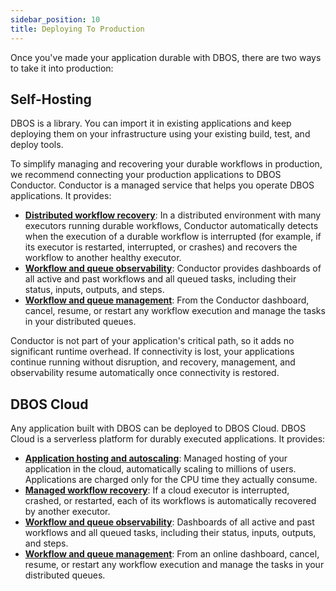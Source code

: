 ```yaml
---
sidebar_position: 10
title: Deploying To Production
---
```


Once you've made your application durable with DBOS, there are two ways to take it into production:

## Self-Hosting

DBOS is a library.
You can import it in existing applications and keep deploying them on your infrastructure using your existing build, test, and deploy tools.

To simplify managing and recovering your durable workflows in production, we recommend connecting your production applications to DBOS Conductor.
Conductor is a managed service that helps you operate DBOS applications.
It provides:

- [**Distributed workflow recovery**](./self-hosting/workflow-recovery.md): In a distributed environment with many executors running durable workflows, Conductor automatically detects when the execution of a durable workflow is interrupted (for example, if its executor is restarted, interrupted, or crashes) and recovers the workflow to another healthy executor.
- [**Workflow and queue observability**](./self-hosting/workflow-management.md): Conductor provides dashboards of all active and past workflows and all queued tasks, including their status, inputs, outputs, and steps.
- [**Workflow and queue management**](./self-hosting/workflow-management.md): From the Conductor dashboard, cancel, resume, or restart any workflow execution and manage the tasks in your distributed queues.

Conductor is not part of your application's critical path, so it adds no significant runtime overhead.  If connectivity is lost, your applications continue running without disruption, and recovery, management, and observability resume automatically once connectivity is restored.

## DBOS Cloud

Any application built with DBOS can be deployed to DBOS Cloud.
DBOS Cloud is a serverless platform for durably executed applications.
It provides:

- [**Application hosting and autoscaling**](./dbos-cloud/application-management.md): Managed hosting of your application in the cloud, automatically scaling to millions of users. Applications are charged only for the CPU time they actually consume.
- [**Managed workflow recovery**](./dbos-cloud/application-management.md): If a cloud executor is interrupted, crashed, or restarted, each of its workflows is automatically recovered by another executor.
- [**Workflow and queue observability**](./dbos-cloud/workflow-management.md): Dashboards of all active and past workflows and all queued tasks, including their status, inputs, outputs, and steps.
- [**Workflow and queue management**](./dbos-cloud/workflow-management.md): From an online dashboard, cancel, resume, or restart any workflow execution and manage the tasks in your distributed queues.